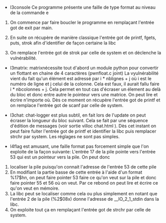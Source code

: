 * l3console
Ce programme présente une faille de type format au niveau de la commande e
1) On commence par faire boucler le programme en remplaçant l'entrée got de exit par main.

2) En suite on récupère de manière classique l'entrée got de printf, fgets, puts, strok afin d'identifier de façon certaine la libc

3) On remplace l'entrée got de strok par celle de system et on déclenche la vulnérabilité.


* l3matrix:
matrixnécessite tout d'abord un module python pour convertir un flottant en chaine de 4 caractères (pwnfloat.c joint)
La vyulnérabilité vient du fait qu'un élément est adressé par i * nblignes + j où i est le numéro de ligne et j celui de la colonne. Cela est faux, il aurait fallu faire i * nbcolonnes + j. Cela permet en tout cas d'écraser un élement au delà du bloc et donc entre autre le pointeur vers une matrice. On peut lire et écrire n'importe où. Dès ce moment on récupère l'entrée got de printf et on remplace l'entrée got de scanf par celle de system.


* l3chat:
chat-logger est plus subtil, en fait lors de l'update on peut écraser la longueur du bloc suivant. Cela se fait par une séquence d'édition de messages (voir sortie villoc chat.html ). Dès cet instant on peut faire fuiter l'entrée got de printf et identifier la libc puis remplacer strchr par system. Les réglages ne sont pas simples.

* l4flag est amusant, une faille format pas forcement simple que l'on exploite de la façon suivante: L'entrée 17 de la pile pointe vers l'entrée 53 qui est un pointeur vers la pile. On peut donc
1) localiser la pile puisqu'on connait l'adresse de l'entrée 53 de cette pile
2) En modifiant la partie basse de cette entrée à l'aide d'un format %17$hn, on peut faire pointer 53 faire ce qu'on veut sur la pile et donc faire pointer 55 et 56 où on veut. Par ce rebond on peut lire et écrire ce qu'on veut en mémoire.
3) La libc peut se localiser comme cela ou plus simplement en notant que l'entrée 2 de la pile (%2$08x) donne l'adresse de __IO_2_1_stdin dans la libc.
4) On exploite tout ça en remplaçant l'entrée got de strchr par celle de system.
